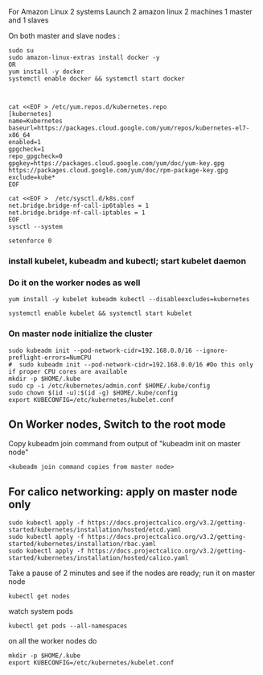 

For Amazon Linux 2 systems
Launch 2 amazon linux 2 machines
1 master and 1 slaves

On both master and slave nodes :

    sudo su 
    sudo amazon-linux-extras install docker -y
    OR 
    yum install -y docker
    systemctl enable docker && systemctl start docker



    cat <<EOF > /etc/yum.repos.d/kubernetes.repo
    [kubernetes]
    name=Kubernetes
    baseurl=https://packages.cloud.google.com/yum/repos/kubernetes-el7-x86_64
    enabled=1
    gpgcheck=1
    repo_gpgcheck=0
    gpgkey=https://packages.cloud.google.com/yum/doc/yum-key.gpg https://packages.cloud.google.com/yum/doc/rpm-package-key.gpg
    exclude=kube*
    EOF

    cat <<EOF >  /etc/sysctl.d/k8s.conf
    net.bridge.bridge-nf-call-ip6tables = 1
    net.bridge.bridge-nf-call-iptables = 1
    EOF
    sysctl --system

    setenforce 0

### install kubelet, kubeadm and kubectl; start kubelet daemon
### Do it on the worker nodes as well

    yum install -y kubelet kubeadm kubectl --disableexcludes=kubernetes

    systemctl enable kubelet && systemctl start kubelet

### On master node  initialize the cluster 

    sudo kubeadm init --pod-network-cidr=192.168.0.0/16 --ignore-preflight-errors=NumCPU
    #  sudo kubeadm init --pod-network-cidr=192.168.0.0/16 #Do this only if proper CPU cores are available
    mkdir -p $HOME/.kube
    sudo cp -i /etc/kubernetes/admin.conf $HOME/.kube/config
    sudo chown $(id -u):$(id -g) $HOME/.kube/config
    export KUBECONFIG=/etc/kubernetes/kubelet.conf

## On Worker nodes, Switch to the root mode
Copy kubeadm join command from output of "kubeadm init on master node" 
   
    <kubeadm join command copies from master node>


## For calico networking: apply on master node only

    sudo kubectl apply -f https://docs.projectcalico.org/v3.2/getting-started/kubernetes/installation/hosted/etcd.yaml
    sudo kubectl apply -f https://docs.projectcalico.org/v3.2/getting-started/kubernetes/installation/rbac.yaml
    sudo kubectl apply -f https://docs.projectcalico.org/v3.2/getting-started/kubernetes/installation/hosted/calico.yaml
    

Take a pause of 2 minutes and see if the nodes are ready; run it on master node

    kubectl get nodes

watch system pods

    kubectl get pods --all-namespaces


on all the worker nodes do 

    mkdir -p $HOME/.kube
    export KUBECONFIG=/etc/kubernetes/kubelet.conf
    
